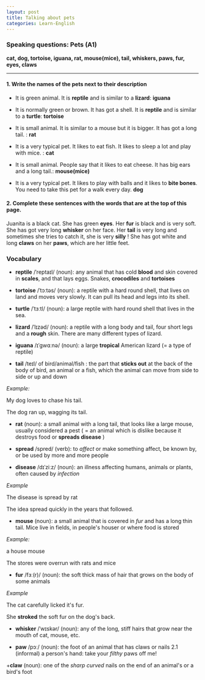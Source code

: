 ```yaml
---
layout: post
title: Talking about pets
categories: Learn-English
---
```


### Speaking questions: Pets (A1)

**cat,  dog,    tortoise,   iguana,     rat,    mouse(mice),    tail,   whiskers,   paws,   fur,    eyes,   claws**

----------------------------------------------------------------------------------------------------

#### 1. Write the names of the pets next to their description

+ It is green animal. It is **reptile** and is similar to a **lizard**: **iguana**

+ It is normally green or brown. It has got a shell. It is **reptile** and is similar to a **turtle**: **tortoise**

+ It is small animal. It is similar to a mouse but it is bigger. It has got a long tail. : **rat**

+ It is a very  typical pet. It likes to eat fish. It likes to sleep a lot and play with mice. : **cat**

+ It is small animal. People say that it likes to eat cheese. It has big ears and a long tail.: **mouse(mice)**

+ It is a very typical pet. It likes to play with balls and it likes to **bite bones**. You need to take this pet
for a walk every day. **dog**

#### 2. Complete these sentences with the words that are at the top of this page.

Juanita is a black  cat. She has green **eyes**. Her **fur** is black and is very soft. She has got very long **whisker** on her face.
Her **tail** is very long and sometimes she tries to catch it, she is very **silly** ! She has got white and long  **claws** 
on her **paws**, which are her little feet.



### Vocabulary

+ **reptile** /ˈreptaɪl/ (noun): any animal that has cold **blood** and skin covered in **scales**, and that lays eggs.
Snakes, **crocodiles** and **tortoises**

+ **tortoise** /ˈtɔːtəs/ (noun): a reptile with a hard round shell, that lives on land and moves very slowly. It can pull its head and legs into its shell.

+ **turtle** /ˈtɜːtl/ (noun): a large reptile with hard round shell that lives in the sea.

+ **lizard** /ˈlɪzəd/ (noun): a reptile with a long body and tail, four short legs and a **rough** skin. There are many different types of lizard.

+ **iguana** /ɪˈɡwɑːnə/ (noun): a large **tropical** American lizard (= a type of reptile)

+ **tail** /teɪl/ of bird/animal/fish : the part that **sticks out** at the back of the body of bird, an animal or a fish, which the animal can move from side to side or up and down

*Example:*

My dog loves to chase his tail.

The dog ran up, wagging its tail.

+ **rat** (noun):  a small animal with a long tail, that looks like a large mouse, usually considered a pest ( = an animal which is dislike because it destroys food or **spreads disease** )

+ **spread** /spred/ (verb): to *affect* or make something affect, be known by, or be used by more and more people 

+ **disease** /dɪˈziːz/ (noun): an illness affecting humans, animals or plants, often caused by *infection*

*Example*

The disease is spread by rat

The idea spread quickly in the years that followed.

+ **mouse** (noun): a small animal that is covered in *fur* and has a long thin tail. Mice live in fields, in people's houser or where food is stored

*Example:*

a house mouse

The stores were overrun with rats and mice

+ **fur** /fɜː(r)/ (noun): the soft thick mass of hair that grows on the body of some animals

*Example*

The cat carefully licked it's fur.

She **stroked** the soft fur on the dog's back.

+ **whisker** /ˈwɪskər/ (noun): any of the long, stiff hairs that grow near  the mouth of cat, mouse, etc.

+ **paw** /pɔː/ (noun): the foot of an animal that has claws or nails
2.1 (informal) a person's hand:  take your *filthy* paws off me!

+**claw** (noun): one of the *sharp curved* nails on the end of an animal's or a bird's foot

